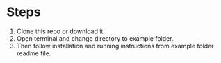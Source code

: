 # Steps
1. Clone this repo or download it.
2. Open terminal and change directory to example folder.
3. Then follow installation and running instructions from example folder readme file.

